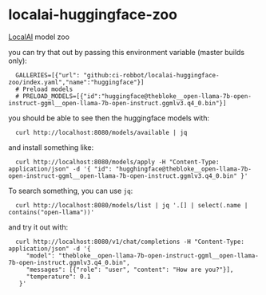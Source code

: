 # localai-huggingface-zoo

[LocalAI](https://github.com/go-skynet/LocalAI) model zoo

you can try that out by passing this environment variable (master builds only):
```
  GALLERIES=[{"url": "github:ci-robbot/localai-huggingface-zoo/index.yaml","name":"huggingface"}]
  # Preload models
  # PRELOAD_MODELS=[{"id":"huggingface@thebloke__open-llama-7b-open-instruct-ggml__open-llama-7b-open-instruct.ggmlv3.q4_0.bin"}]
```
you should be able to see then the huggingface models with:
```
  curl http://localhost:8080/models/available | jq
```
and install something like:
```
  curl http://localhost:8080/models/apply -H "Content-Type: application/json" -d '{ "id": "hugghingface@thebloke__open-llama-7b-open-instruct-ggml__open-llama-7b-open-instruct.ggmlv3.q4_0.bin" }'
```
To search something, you can use `jq`:
```
  curl http://localhost:8080/models/list | jq '.[] | select(.name | contains("open-llama"))'
```
and try it out with:
```
  curl http://localhost:8080/v1/chat/completions -H "Content-Type: application/json" -d '{                                                                                                         
     "model": "thebloke__open-llama-7b-open-instruct-ggml__open-llama-7b-open-instruct.ggmlv3.q4_0.bin",
     "messages": [{"role": "user", "content": "How are you?"}],
     "temperature": 0.1
   }'
```

